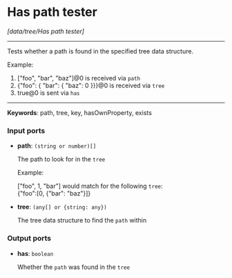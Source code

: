 # Has path tester

_[data/tree/Has path tester]_

---

Tests whether a path is found in the specified tree data structure.  
  
Example:  
1. ["foo", "bar", "baz"]@0 is received via `path`  
2. {"foo": { "bar": { "baz": 0 }}}@0 is received via `tree`  
3. true@0 is sent via `has`  

---

__Keywords__: path, tree, key, hasOwnProperty, exists

### Input ports

* __path__: ` (string or number)[] `


    The path to look for in the `tree`  
      
    Example:  
      
    ["foo", 1, "bar"] would match for the following `tree`:  
    {"foo":[0, {"bar": "baz"}]}  


* __tree__: ` (any[] or {string: any}) `


    The tree data structure to find the `path` within  

### Output ports

* __has__: ` boolean `


    Whether the `path` was found in the `tree`  

